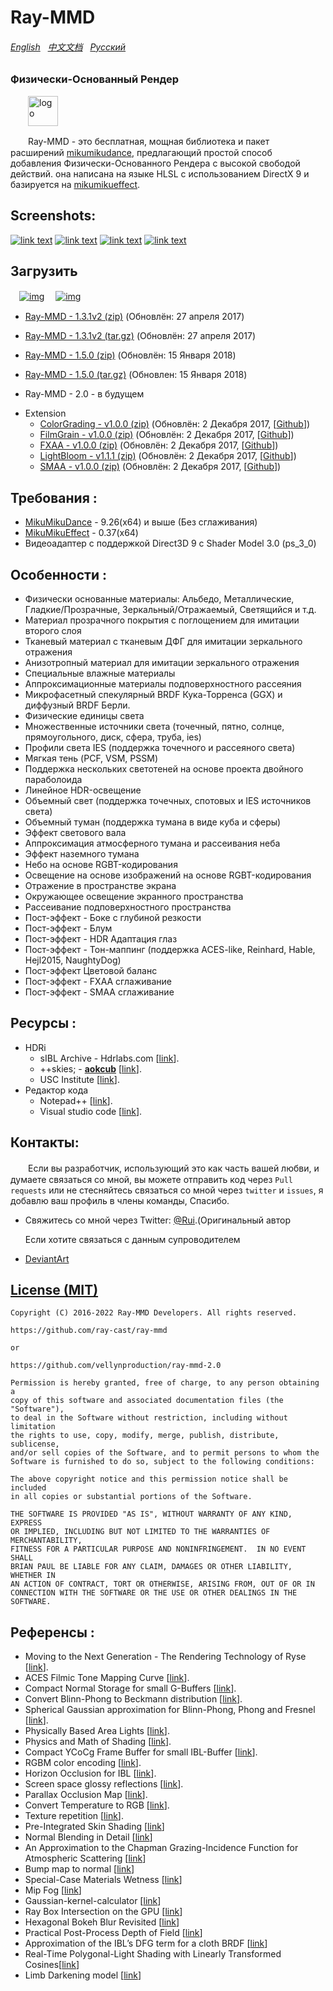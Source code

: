 Ray-MMD
========
###### [English](https://github.com/vellynproduction/ray-mmd-2.0/blob/master/README.md) &nbsp; [中文文档](https://github.com/vellynproduction/ray-mmd-2.0/blob/master/README_chs.md)  &nbsp; [Русский](https://github.com/vellynproduction/ray-mmd-2.0/blob/master/README_ru.md)
### Физически-Основанный Рендер ###
　　<img style="vertical-align: top;" src="./Shader/screenshots/logo.png" alt="logo" height="48px">

　　Ray-MMD - это бесплатная, мощная библиотека и пакет расширений [mikumikudance](http://www.geocities.jp/higuchuu4/index_e.htm), предлагающий простой способ добавления Физически-Основанного Рендера с высокой свободой действий. она написана на языке HLSL с использованием DirectX 9 и базируется на [mikumikueffect](https://bowlroll.net/file/35012). 

Screenshots:
------------
[![link text](./Shader/screenshots/screen1_small.jpg)](https://raw.githubusercontent.com/ray-cast/ray-mmd/master/Shader/screenshots/screen1.jpg)
[![link text](./Shader/screenshots/screen2_small.png)](https://raw.githubusercontent.com/ray-cast/ray-mmd/master/Shader/screenshots/screen2.png)
[![link text](./Shader/screenshots/screen3_small.jpg)](https://raw.githubusercontent.com/ray-cast/ray-mmd/master/Shader/screenshots/screen3.png)
[![link text](./Shader/screenshots/screen4_small.jpg)](https://raw.githubusercontent.com/ray-cast/ray-mmd/master/Shader/screenshots/screen4.png)

Загрузить
------------
　[![img](https://img.shields.io/badge/version-1.3.1v2-brightgreen.svg)](https://github.com/ray-cast/ray-mmd/archive/1.3.1v2.zip)
　[![img](https://img.shields.io/badge/version-1.5.0-brightgreen.svg)](https://github.com/ray-cast/ray-mmd/archive/1.5.0.zip)

* [Ray-MMD - 1.3.1v2 (zip)](https://github.com/ray-cast/ray-mmd/archive/1.3.1v2.zip)  (Обновлён: 27 апреля 2017)
* [Ray-MMD - 1.3.1v2 (tar.gz)](https://github.com/ray-cast/ray-mmd/archive/1.3.1v2.tar.gz)  (Обновлён: 27 апреля 2017)
* [Ray-MMD - 1.5.0 (zip)](https://github.com/ray-cast/ray-mmd/archive/1.5.0.zip) (Обновлён: 15 Января 2018)
* [Ray-MMD - 1.5.0 (tar.gz)](https://github.com/ray-cast/ray-mmd/archive/1.5.0.tar.gz) (Обновлен: 15 Января 2018)

* Ray-MMD - 2.0 - в будущем

- Extension
	- [ColorGrading - v1.0.0 (zip)](https://github.com/MikuMikuShaders/ColorGrading/archive/v1.0.0.zip) (Обновлён: 2 Декабря 2017, \[[Github](https://github.com/MikuMikuShaders/ColorGrading)\])
	- [FilmGrain - v1.0.0 (zip)](https://github.com/MikuMikuShaders/FilmGrain/archive/v1.0.0.zip) (Обновлён: 2 Декабря 2017, \[[Github](https://github.com/MikuMikuShaders/FilmGrain)\])
	- [FXAA - v1.0.0 (zip)](https://github.com/MikuMikuShaders/FXAA/archive/v1.0.0.zip) (Обновлён: 2 Декабря 2017, \[[Github](https://github.com/MikuMikuShaders/FXAA)\])
	- [LightBloom - v1.1.1 (zip)](https://github.com/MikuMikuShaders/LightBloom/archive/v1.1.1.zip) (Обновлён: 2 Декабря 2017, \[[Github](https://github.com/MikuMikuShaders/LightBloom)\])
	- [SMAA - v1.0.0 (zip)](https://github.com/MikuMikuShaders/SMAA/archive/v1.0.0.zip) (Обновлён: 2 Декабря 2017, \[[Github](https://github.com/MikuMikuShaders/SMAA)\])

Требования :
------------
* [MikuMikuDance](http://www.geocities.jp/higuchuu4/index_e.htm) - 9.26(x64) и выше (Без сглаживания)
* [MikuMikuEffect](https://bowlroll.net/file/35012) - 0.37(x64)
* Видеоадаптер с поддержкой Direct3D 9 с Shader Model 3.0 (ps_3_0)

Особенности :
------------
* Физически основанные материалы: Альбедо, Металлические, Гладкие/Прозрачные, Зеркальный/Отражаемый, Светящийся и т.д.
* Материал прозрачного покрытия с поглощением для имитации второго слоя
* Тканевый материал с тканевым ДФГ для имитации зеркального отражения
* Анизотропный материал для имитации зеркального отражения
* Специальные влажные материалы
* Аппроксимационные материалы подповерхностного рассеяния
* Микрофасетный спекулярный BRDF Кука-Торренса (GGX) и диффузный BRDF Берли.
* Физические единицы света
* Множественные источники света (точечный, пятно, солнце, прямоугольного, диск, сфера, труба, ies)
* Профили света IES (поддержка точечного и рассеяного света)
* Мягкая тень (PCF, VSM, PSSM)
* Поддержка нескольких светотеней на основе проекта двойного параболоида
* Линейное HDR-освещение
* Объемный свет (поддержка точечных, спотовых и IES источников света)
* Объемный туман (поддержка тумана в виде куба и сферы)
* Эффект светового вала
* Аппроксимация атмосферного тумана и рассеивания неба
* Эффект наземного тумана
* Небо на основе RGBT-кодирования
* Освещение на основе изображений на основе RGBT-кодирования
* Отражение в пространстве экрана
* Окружающее освещение экранного пространства
* Рассеивание подповерхностного пространства
* Пост-эффект - Боке с глубиной резкости
* Пост-эффект - Блум
* Пост-эффект - HDR Адаптация глаз
* Пост-эффект - Тон-маппинг (поддержка ACES-like, Reinhard, Hable, Hejl2015, NaughtyDog)
* Пост-эффект Цветовой баланс
* Пост-эффект - FXAA сглаживание
* Пост-эффект - SMAA сглаживание

Ресурсы :
------------
- HDRi
	- sIBL Archive - Hdrlabs.com \[[link](http://www.hdrlabs.com/sibl/archive.html)\].
	- ++skies; - **[aokcub](https://twitter.com/aokcub_cg)** \[[link](https://aokcub.net/cg/incskies/)\].
	- USC Institute \[[link](http://gl.ict.usc.edu/Data/HighResProbes)\].
- Редактор кода
	- Notepad++ \[[link](https://notepad-plus-plus.org)\].
	- Visual studio code \[[link](http://code.visualstudio.com/Download)\].

Контакты:
------------
　　Если вы разработчик, использующий это как часть вашей любви, и думаете связаться со мной, вы можете отправить код через `Pull requests` или не стесняйтесь связаться со мной через `twitter` и `issues`, я добавлю ваш профиль в члены команды, Спасибо.

* Свяжитесь со мной через Twitter: [@Rui](https://twitter.com/Rui_cg).(Оригинальный автор

   Если хотите связаться с данным супроводителем
* [DeviantArt](https://www.deviantart.com/vellyn-production)

[License (MIT)](https://raw.githubusercontent.com/vellynproduction/ray-mmd/master/LICENSE.txt)
-------------------------------------------------------------------------------
	Copyright (C) 2016-2022 Ray-MMD Developers. All rights reserved.

	https://github.com/ray-cast/ray-mmd
	
	or
	
	https://github.com/vellynproduction/ray-mmd-2.0

	Permission is hereby granted, free of charge, to any person obtaining a
	copy of this software and associated documentation files (the "Software"),
	to deal in the Software without restriction, including without limitation
	the rights to use, copy, modify, merge, publish, distribute, sublicense,
	and/or sell copies of the Software, and to permit persons to whom the
	Software is furnished to do so, subject to the following conditions:

	The above copyright notice and this permission notice shall be included
	in all copies or substantial portions of the Software.

	THE SOFTWARE IS PROVIDED "AS IS", WITHOUT WARRANTY OF ANY KIND, EXPRESS
	OR IMPLIED, INCLUDING BUT NOT LIMITED TO THE WARRANTIES OF MERCHANTABILITY,
	FITNESS FOR A PARTICULAR PURPOSE AND NONINFRINGEMENT.  IN NO EVENT SHALL
	BRIAN PAUL BE LIABLE FOR ANY CLAIM, DAMAGES OR OTHER LIABILITY, WHETHER IN
	AN ACTION OF CONTRACT, TORT OR OTHERWISE, ARISING FROM, OUT OF OR IN
	CONNECTION WITH THE SOFTWARE OR THE USE OR OTHER DEALINGS IN THE SOFTWARE.

Референсы :
--------
* Moving to the Next Generation - The Rendering Technology of Ryse \[[link](http://www.crytek.com/download/2014_03_25_CRYENGINE_GDC_Schultz.pdf)\].
* ACES Filmic Tone Mapping Curve \[[link](https://knarkowicz.wordpress.com/2016/08/31/hdr-display-first-steps/)\].
* Compact Normal Storage for small G-Buffers \[[link](http://aras-p.info/texts/CompactNormalStorage.html)\].
* Convert Blinn-Phong to Beckmann distribution \[[link](http://simonstechblog.blogspot.de/2011/12/microfacet-brdf.html)\].
* Spherical Gaussian approximation for Blinn-Phong, Phong and Fresnel \[[link](https://seblagarde.wordpress.com/2012/06/03/spherical-gaussien-approximation-for-blinn-phong-phong-and-fresnel/)\].
* Physically Based Area Lights \[[link](http://www.frostbite.com/wp-content/uploads/2014/11/course_notes_moving_frostbite_to_pbr.pdf)\].
* Physics and Math of Shading \[[link](http://blog.selfshadow.com/publications/s2015-shading-course/hoffman/s2015_pbs_physics_math_slides.pdf)\].
* Compact YCoCg Frame Buffer for small IBL-Buffer \[[link](http://jcgt.org/published/0001/01/02/)\].
* RGBM color encoding \[[link](http://graphicrants.blogspot.com/2009/04/rgbm-color-encoding.html)\].
* Horizon Occlusion for IBL \[[link](http://marmosetco.tumblr.com/post/81245981087)\].
* Screen space glossy reflections \[[link](http://roar11.com/2015/07/screen-space-glossy-reflections/)\].
* Parallax Occlusion Map \[[link](http://sunandblackcat.com/tipFullView.php?topicid=28)\].
* Convert Temperature to RGB \[[link](https://github.com/davidf2281/ColorTempToRGB)\].
* Texture repetition \[[link](http://www.iquilezles.org/www/articles/texturerepetition/texturerepetition.htm)\].
* Pre-Integrated Skin Shading \[[link](http://simonstechblog.blogspot.com/2015/02/pre-integrated-skin-shading.html)\]
* Normal Blending in Detail \[[link](http://blog.selfshadow.com/publications/blending-in-detail/)\]
* An Approximation to the Chapman Grazing-Incidence Function for Atmospheric Scattering \[[link](http://www.gameenginegems.net/gemsdb/article.php?id=1133)\]
* Bump map to normal \[[link](https://docs.unrealengine.com/latest/attachments/Engine/Rendering/LightingAndShadows/BumpMappingWithoutTangentSpace/mm_sfgrad_bump.pdf)\]
* Special-Case Materials Wetness \[[link](http://advances.realtimerendering.com/other/2016/naughty_dog/NaughtyDog_TechArt_Final.pdf)\]
* Mip Fog \[[link](http://advances.realtimerendering.com/other/2016/naughty_dog/NaughtyDog_TechArt_Final.pdf)\]
* Gaussian-kernel-calculator \[[link](http://dev.theomader.com/gaussian-kernel-calculator/)\]
* Ray Box Intersection on the GPU \[[link](https://github.com/hpicgs/cgsee/wiki/Ray-Box-Intersection-on-the-GPU)\]
* Hexagonal Bokeh Blur Revisited \[[link](https://colinbarrebrisebois.com/2017/04/18/hexagonal-bokeh-blur-revisited/)\]
* Practical Post-Process Depth of Field \[[link](https://developer.nvidia.com/gpugems/GPUGems3/gpugems3_ch28.html)\]
* Approximation of the IBL’s DFG term for a cloth BRDF \[[link](https://gist.github.com/romainguy/52d0e7f070d9ed7b44a0327d735fe33e)\]
* Real-Time Polygonal-Light Shading with Linearly Transformed Cosines\[[link](https://eheitzresearch.wordpress.com/415-2/)\]
* Limb Darkening model \[[link](http://www.physics.hmc.edu/faculty/esin/a101/limbdarkening.pdf)\]
